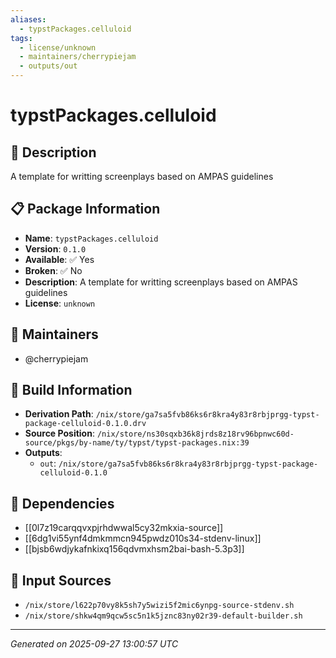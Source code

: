 ```yaml
---
aliases:
  - typstPackages.celluloid
tags:
  - license/unknown
  - maintainers/cherrypiejam
  - outputs/out
---
```


# typstPackages.celluloid

## 📝 Description

A template for writting screenplays based on AMPAS guidelines

## 📋 Package Information

- **Name**: `typstPackages.celluloid`
- **Version**: `0.1.0`
- **Available**: ✅ Yes
- **Broken**: ✅ No
- **Description**: A template for writting screenplays based on AMPAS guidelines
- **License**: `unknown`
## 👥 Maintainers

- @cherrypiejam


## 🔧 Build Information

- **Derivation Path**: `/nix/store/ga7sa5fvb86ks6r8kra4y83r8rbjprgg-typst-package-celluloid-0.1.0.drv`
- **Source Position**: `/nix/store/ns30sqxb36k8jrds8z18rv96bpnwc60d-source/pkgs/by-name/ty/typst/typst-packages.nix:39`
- **Outputs**:
  - `out`:  `/nix/store/ga7sa5fvb86ks6r8kra4y83r8rbjprgg-typst-package-celluloid-0.1.0`

## 🔗 Dependencies

- [[0l7z19carqqvxpjrhdwwal5cy32mkxia-source]]
- [[6dg1vi55ynf4dmkmmcn945pwdz010s34-stdenv-linux]]
- [[bjsb6wdjykafnkixq156qdvmxhsm2bai-bash-5.3p3]]

## 📁 Input Sources

- `/nix/store/l622p70vy8k5sh7y5wizi5f2mic6ynpg-source-stdenv.sh`
- `/nix/store/shkw4qm9qcw5sc5n1k5jznc83ny02r39-default-builder.sh`

---
*Generated on 2025-09-27 13:00:57 UTC*
